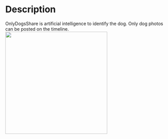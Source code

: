 # Description
OnlyDogsShare is artificial intelligence to identify the dog. Only dog photos can be posted on the timeline.
<img src="https://user-images.githubusercontent.com/51312616/62037398-aea80f00-b22e-11e9-8bbb-9a38970897c8.jpg" width="320px">
